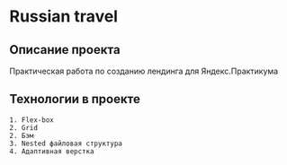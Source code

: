 # Russian travel

## Описание проекта

Практическая работа по созданию лендинга для Яндекс.Практикума



## Технологии в проекте

```
1. Flex-box
2. Grid
2. Бэм
3. Nested файловая структура
4. Адаптивная верстка
```
